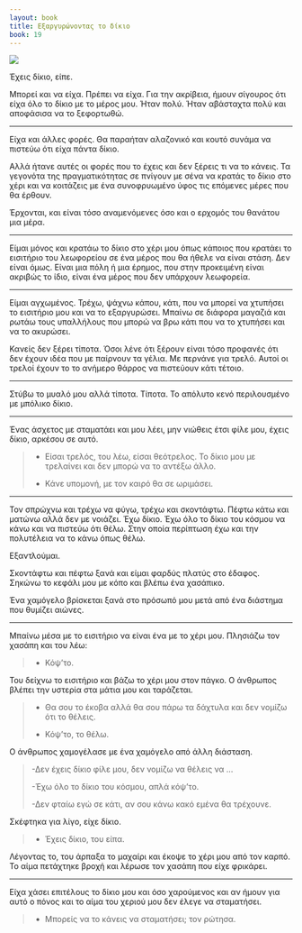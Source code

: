 ```yaml
---
layout: book
title: Εξαργυρώνοντας το δίκιο
book: 19
---
```


<img src="{{ site.url }}/assets/images/19/dikio.png" class="img-responsive">

Έχεις δίκιο, είπε.

Μπορεί και να είχα. Πρέπει να είχα. Για την ακρίβεια, ήμουν σίγουρος ότι είχα όλο το δίκιο με το μέρος μου. Ήταν πολύ. Ήταν αβάσταχτα πολύ και αποφάσισα να το ξεφορτωθώ.

* * * * *

Είχα και άλλες φορές. Θα παραήταν αλαζονικό και κουτό συνάμα να πιστεύω ότι είχα πάντα δίκιο.

Αλλά ήτανε αυτές οι φορές που το έχεις και δεν ξέρεις τι να το κάνεις. Τα γεγονότα της πραγματικότητας σε πνίγουν με σένα να κρατάς το δίκιο στο χέρι και να κοιτάζεις με ένα συνοφρυωμένο ύφος τις επόμενες μέρες που θα έρθουν.

Έρχονται, και είναι τόσο αναμενόμενες όσο και ο ερχομός του θανάτου μια μέρα.

* * * * *

Είμαι μόνος και κρατάω το δίκιο στο χέρι μου όπως κάποιος που κρατάει το εισιτήριο του λεωφορείου σε ένα μέρος που θα ήθελε να είναι στάση. Δεν είναι όμως. Είναι μια πόλη ή μια έρημος, που στην προκειμένη είναι ακριβώς το ίδιο, είναι ένα μέρος που δεν υπάρχουν λεωφορεία.

* * * * *

Είμαι αγχωμένος. Τρέχω, ψάχνω κάπου, κάτι, που να μπορεί να χτυπήσει το εισιτήριο μου και να το εξαργυρώσει. Μπαίνω σε διάφορα μαγαζιά και ρωτάω τους υπαλλήλους που μπορώ να βρω κάτι που να το χτυπήσει και να το ακυρώσει.

Κανείς δεν ξέρει τίποτα. Όσοι λένε ότι ξέρουν είναι τόσο προφανές ότι δεν έχουν ιδέα που με παίρνουν τα γέλια. Με περνάνε για τρελό. Αυτοί οι τρελοί έχουν το το ανήμερο θάρρος να πιστεύουν κάτι τέτοιο.

* * * * *

Στύβω το μυαλό μου αλλά τίποτα. Τίποτα. Το απόλυτο κενό περιλουσμένο με μπόλικο δίκιο.

* * * * *

Ένας άσχετος με σταματάει και μου λέει, μην νιώθεις έτσι φίλε μου, έχεις δίκιο, αρκέσου σε αυτό.

> - Είσαι τρελός, του λέω, είσαι θεότρελος. Το δίκιο μου με τρελαίνει και δεν μπορώ να το αντέξω άλλο.
>
> - Κάνε υπομονή, με τον καιρό θα σε ωριμάσει.

* * * * *

Τον σπρώχνω και τρέχω να φύγω, τρέχω και σκοντάφτω. Πέφτω κάτω και ματώνω αλλά δεν με νοιάζει. Έχω δίκιο. Έχω όλο το δίκιο του κόσμου να κάνω και να πιστεύω ότι θέλω. Στην οποία περίπτωση έχω και την πολυτέλεια να το κάνω όπως θέλω.

Εξαντλούμαι.

Σκοντάφτω και πέφτω ξανά και είμαι φαρδύς πλατύς στο έδαφος. Σηκώνω το κεφάλι μου με κόπο και βλέπω ένα χασάπικο.

Ένα χαμόγελο βρίσκεται ξανά στο πρόσωπό μου μετά από ένα διάστημα που θυμίζει αιώνες.

* * * * *

Μπαίνω μέσα με το εισιτήριο να είναι ένα με το χέρι μου. Πλησιάζω τον χασάπη και του λέω:

> - Κόψ’το.

Του δείχνω το εισιτήριο και βάζω το χέρι μου στον πάγκο. Ο άνθρωπος βλέπει την υστερία στα μάτια μου και ταράζεται.

> - Θα σου το έκοβα αλλά θα σου πάρω τα δάχτυλα και δεν νομίζω ότι το θέλεις.
>
> - Κόψ’το, το θέλω.

Ο άνθρωπος χαμογέλασε με ένα χαμόγελο από άλλη διάσταση.

> -Δεν έχεις δίκιο φίλε μου, δεν νομίζω να θέλεις να …
>
> -Έχω όλο το δίκιο του κόσμου, απλά κόψ’το.
>
> -Δεν φταίω εγώ σε κάτι, αν σου κάνω κακό εμένα θα τρέχουνε.

Σκέφτηκα για λίγο, είχε δίκιο.

> - Έχεις δίκιο, του είπα.

Λέγοντας το, του άρπαξα το μαχαίρι και έκοψε το χέρι μου από τον καρπό. Το αίμα πετάχτηκε βροχή και λέρωσε τον χασάπη που είχε φρικάρει.

* * * * *

Είχα χάσει επιτέλους το δίκιο μου και όσο χαρούμενος και αν ήμουν για αυτό ο πόνος και το αίμα του χεριού μου δεν έλεγε να σταματήσει.

> - Μπορείς να το κάνεις να σταματήσει; τον ρώτησα.
